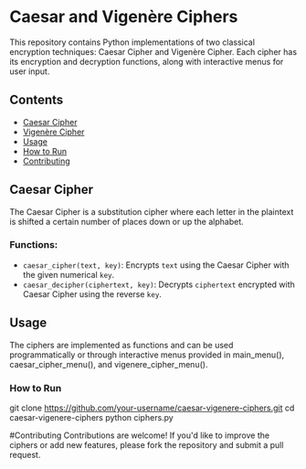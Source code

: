 # Caesar and Vigenère Ciphers

This repository contains Python implementations of two classical encryption techniques: Caesar Cipher and Vigenère Cipher. Each cipher has its encryption and decryption functions, along with interactive menus for user input.

## Contents

- [Caesar Cipher](#caesar-cipher)
- [Vigenère Cipher](#vigenère-cipher)
- [Usage](#usage)
- [How to Run](#how-to-run)
- [Contributing](#contributing)

## Caesar Cipher

The Caesar Cipher is a substitution cipher where each letter in the plaintext is shifted a certain number of places down or up the alphabet.

### Functions:

- `caesar_cipher(text, key)`: Encrypts `text` using the Caesar Cipher with the given numerical `key`.
- `caesar_decipher(ciphertext, key)`: Decrypts `ciphertext` encrypted with Caesar Cipher using the reverse `key`.

## Usage

The ciphers are implemented as functions and can be used programmatically or through interactive menus provided in main_menu(), caesar_cipher_menu(), and vigenere_cipher_menu().

### How to Run

git clone https://github.com/your-username/caesar-vigenere-ciphers.git
cd caesar-vigenere-ciphers
python ciphers.py

#Contributing
Contributions are welcome! If you'd like to improve the ciphers or add new features, please fork the repository and submit a pull request.





